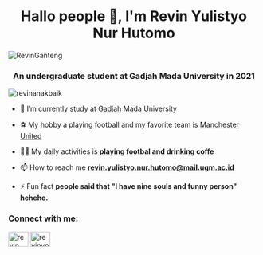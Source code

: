 <h1 align="center">Hallo people 👋, I'm Revin Yulistyo Nur Hutomo</h1>

![RevinGanteng](https://th.bing.com/th/id/R.0488b16d5f701dea254a5aee1f1830a6?rik=gQef0CG6cvkZOA&riu=http%3a%2f%2f1.bp.blogspot.com%2f-UtbNTcmMO9o%2fUb2XnMxRhgI%2fAAAAAAAAABg%2fKQ-4HuKa_jk%2fs1600%2famoi.gif&ehk=TLaHjMReXNiU7c3B1tZlQtIG6PXdTAZt%2by6ZCtULZPs%3d&risl=&pid=ImgRaw&r=0)
<h3 align="center">An undergraduate student at Gadjah Mada University in 2021</h3>

<p align="left"> <img src="https://komarev.com/ghpvc/?username=revinanakbaik&label=Profile%20views&color=0e75b6&style=flat" alt="revinanakbaik" /> </p>

- 🔭 I’m currently study at [Gadjah Mada University](https://instagram.com/ugm.yogyakarta?igshid=YmMyMTA2M2Y=)

- ⚽ My hobby a playing football and my favorite team is [Manchester United](https://instagram.com/manchesterunited?igshid=YmMyMTA2M2Y=)

- 🙋‍♂️ My daily activities is **playing footbal and drinking coffe**

- 📫 How to reach me **revin.yulistyo.nur.hutomo@mail.ugm.ac.id**

- ⚡ Fun fact **people said that "I have nine souls and funny person" hehehe.**

<h3 align="left">Connect with me:</h3>
<p align="left">
<a href="https://fb.com/revin yulistyo" target="blank"><img align="center" src="https://raw.githubusercontent.com/rahuldkjain/github-profile-readme-generator/master/src/images/icons/Social/facebook.svg" alt="revin yulistyo" height="30" width="40" /></a>
<a href="https://instagram.com/revinynh" target="blank"><img align="center" src="https://raw.githubusercontent.com/rahuldkjain/github-profile-readme-generator/master/src/images/icons/Social/instagram.svg" alt="revinynh" height="30" width="40" /></a>
</p>
